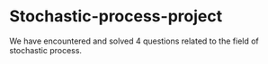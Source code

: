 # Stochastic-process-project

We have encountered and solved 4 questions related to the field of stochastic process. 
